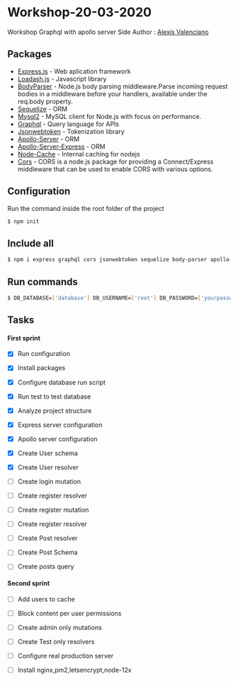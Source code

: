 # Workshop-20-03-2020
Workshop Graphql with apollo server Side
Author : [Alexis Valenciano](https://github.com/allexxis/)
## Packages
* [Express.js](https://expressjs.com/en/4x/api) - Web aplication framework
* [Loadash.js](https://lodash.com/docs) - Javascript library
* [BodyParser](https://github.com/expressjs/body-parser) - Node.js body parsing middleware.Parse incoming request bodies in a middleware before your handlers, available under the req.body property.
* [Sequelize](https://sequelize.org/v5/) - ORM
* [Mysql2](https://www.npmjs.com/package/mysql2) - MySQL client for Node.js with focus on performance. 
* [Graphql](https://graphql.org/learn/) -  Query language for APIs
* [Jsonwebtoken](https://www.npmjs.com/package/jsonwebtoken) - Tokenization library
* [Apollo-Server](https://sequelize.org/v5/) - ORM
* [Apollo-Server-Express](https://sequelize.org/v5/) - ORM
* [Node-Cache](https://www.npmjs.com/package/node-cache) - Internal caching for nodejs
* [Cors](https://www.npmjs.com/package/cors) - CORS is a node.js package for providing a Connect/Express middleware that can be used to enable CORS with various options.


## Configuration
Run the command inside the root folder of the project
```bash
$ npm init
```
## Include all
```bash
$ npm i express graphql cors jsonwebtoken sequelize body-parser apollo-server-express apollo-server node-cache lodash mysql2
```

## Run commands

```bash
$ DB_DATABASE=['database'] DB_USERNAME=['root'] DB_PASSWORD=['yourpassword']  DB_HOST=['localhost'] DB_DIALECT=['mysql'] DB_PORT=['3306'] npm start
```

## Tasks
#### First sprint
* [x] Run configuration  
* [x] Install packages
* [x] Configure database run script
* [x] Run test to test database  
* [x] Analyze project structure  
* [x] Express server configuration
* [x] Apollo server configuration
* [x] Create User schema
* [x] Create User resolver
* [ ] Create login mutation
* [ ] Create register resolver
* [ ] Create register mutation
* [ ] Create register resolver
* [ ] Create Post resolver
* [ ] Create Post Schema
* [ ] Create posts query
  

#### Second sprint
* [ ] Add users to cache
* [ ] Block content per user permissions
* [ ] Create admin only mutations
* [ ] Create Test only resolvers
* [ ] Configure real production server
* [ ] Install nginx,pm2,letsencrypt,node-12x
    
